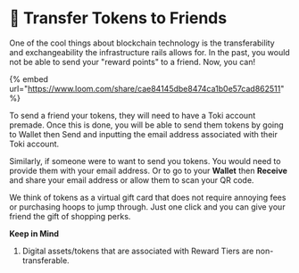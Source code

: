 # 🤝 Transfer Tokens to Friends

One of the cool things about blockchain technology is the transferability and exchangeability the infrastructure rails allows for.  In the past, you would not be able to send your "reward points" to a friend. Now, you can!&#x20;

{% embed url="https://www.loom.com/share/cae84145dbe8474ca1b0e57cad862511" %}

To send a friend your tokens, they will need to have a Toki account premade. Once this is done, you will be able to send them tokens by going to Wallet then Send and inputting the email address associated with their Toki account.

Similarly, if someone were to want to send you tokens. You would need to provide them with your email address. Or to go to your **Wallet** then **Receive** and share your email address or allow them to scan your QR code.

We think of tokens as a virtual gift card that does not require annoying fees or purchasing hoops to jump through. Just one click and you can give your friend the gift of shopping perks.

**Keep in Mind**

1. Digital assets/tokens that are associated with Reward Tiers are non-transferable.&#x20;
